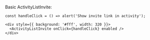 Basic ActivityListInvite:

```
const handleClick = () => alert('Show invite link in activity');

<div style={{ background: '#fff', width: 320 }}>
  <ActivityListInvite onClick={handleClick} enabled />
</div>
```
